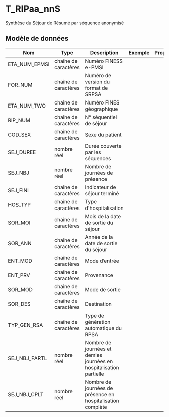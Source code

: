 # T_RIPaa_nnS

Synthèse du Séjour de Résumé par séquence anonymisé


## Modèle de données

|Nom|Type|Description|Exemple|Propriétés|
|-|-|-|-|-|
|ETA_NUM_EPMSI|chaîne de caractères|Numéro FINESS e-PMSI|||
|FOR_NUM|chaîne de caractères|Numéro de version du format de SRPSA|||
|ETA_NUM_TWO|chaîne de caractères|Numéro FINES géographique|||
|RIP_NUM|chaîne de caractères|N° séquentiel de séjour|||
|COD_SEX|chaîne de caractères|Sexe du patient|||
|SEJ_DUREE|nombre réel|Durée couverte par les séquences|||
|SEJ_NBJ|nombre réel|Nombre de journées de présence |||
|SEJ_FINI|chaîne de caractères|Indicateur de séjour terminé|||
|HOS_TYP|chaîne de caractères|Type d'hospitalisation|||
|SOR_MOI|chaîne de caractères|Mois de la date de sortie du séjour|||
|SOR_ANN|chaîne de caractères|Année de la date de sortie du séjour|||
|ENT_MOD|chaîne de caractères|Mode d’entrée|||
|ENT_PRV|chaîne de caractères|Provenance|||
|SOR_MOD|chaîne de caractères|Mode de sortie|||
|SOR_DES|chaîne de caractères|Destination|||
|TYP_GEN_RSA|chaîne de caractères|Type de génération automatique du RPSA|||
|SEJ_NBJ_PARTL|nombre réel|Nombre de journées et demies journées en hospitalisation partielle|||
|SEJ_NBJ_CPLT|nombre réel|Nombre de journées de présence en hospitalisation complète|||
